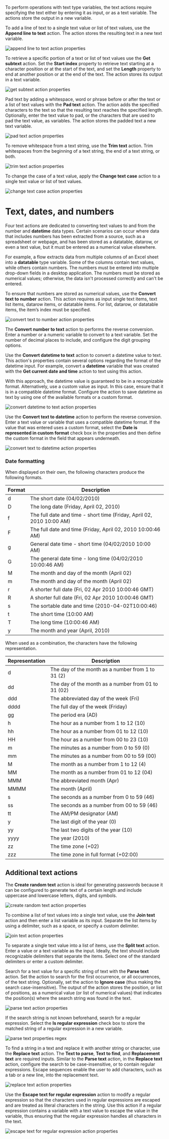 To perform operations with text type variables, the text actions require specifying the text either by entering it as input, or as a text variable. The actions store the output in a new variable.

To add a line of text to a single text value or list of text values, use the **Append line to text** action. The action stores the resulting text in a new text variable.
 
![append line to text action properties](..\media\append-line-to-text-action-properties.png)

To retrieve a specific portion of a text or list of text values use the **Get subtext** action. Set the **Start index** property to retrieve text starting at a character position or at the start of the text, and set the **Length** property to end at another position or at the end of the text. The action stores its output in a text variable.
 

![get subtext action properties](..\media\get-subtext-action-properties.png)

Pad text by adding a whitespace, word or phrase before or after the text or a list of text values with the **Pad text** action. The action adds the specified characters to the text so that the resulting text reaches the specified length. Optionally, enter the text value to pad, or the characters that are used to pad the text value, as variables. The action stores the padded text a new text variable.
 
![pad text action properties](..\media\pad-text-action-properties.png)


To remove whitespace from a text string, use the **Trim text** action. Trim whitespaces from the beginning of a text string, the end of a text string, or both.
 
![trim text action properties](..\media\trim-text-action-properties.png)

To change the case of a text value, apply the **Change text case** action to a single text value or list of text values.
 
![change text case action properties](..\media\change-text-case-action-properties.png)

# Text, dates, and numbers

Four text actions are dedicated to converting text values to and from the number and **datetime** data types. Certain scenarios can occur where data that includes numbers has been extracted from a source, such as a spreadsheet or webpage, and has been stored as a datatable, datarow, or even a text value, but it must be entered as a numerical value elsewhere. 

For example, a flow extracts data from multiple columns of an Excel sheet into a **datatable** type variable. Some of the columns contain text values, while others contain numbers. The numbers must be entered into multiple drop-down fields in a desktop application. The numbers must be stored as numerical values; otherwise, the data isn't processed correctly and can't be entered.

To ensure that numbers are stored as numerical values, use the **Convert text to number** action. This action requires as input single text items, text list items, datarow items, or datatable items. For list, datarow, or datatable items, the item’s index must be specified.
 
![convert text to number action properties](..\media\convert-text-to-number-action-properties.png)

The **Convert number to text** action to performs the reverse conversion. Enter a number or a numeric variable to convert to a text variable. Set the number of decimal places to include, and configure the digit grouping options.

Use the **Convert datetime to text** action to convert a datetime value to text. This action's properties contain several options regarding the format of the datetime input. For example, convert a  **datetime** variable that was created with the **Get current date and time** action to text using this action. 

With this approach, the datetime value is guaranteed to be in a recognizable format. Alternatively, use a custom value as input. In this case, ensure that it is in a compatible datetime format. Configure the action to save datetime as text by using one of the available formats or a custom format.
 
![convert datetime to text action properties](..\media\convert-datetime-to-text-action-properties.png)

Use the **Convert text to datetime** action to perform the reverse conversion. Enter a text value or variable that uses a compatible datetime format. If the value that was entered uses a custom format, select the **Date is represented in custom format** check box in the properties and then define the custom format in the field that appears underneath. 
 
![convert text to datetime action properties](..\media\convert-text-to-datetime-action-properties.png)

### Date formatting
When displayed on their own, the following characters produce the following formats.

|Format |Description                                                       |  
|-------|------------------------------------------------------------------|
|d      |The short date (04/02/2010)                                       |  
|D      |The long date (Friday, April 02, 2010)                            |   
|f      |The full date and time - short time (Friday, April 02, 2010 10:00 AM) |  
|F      |The full date and time (Friday, April 02, 2010 10:00:46 AM)           | 
|g      |General date time - short time (04/02/2010 10:00 AM)              | 
|G      |The general date time - long time (04/02/2010 10:00:46 AM)       | 
|M      |The month and day of the month (April 02)                       | 
|m      |The month and day of the month (April 02)                       | 
|r      |A shorter full date (Fri, 02 Apr 2010 10:00:46 GMT)               | 
|R      |A shorter full date (Fri, 02 Apr 2010 10:00:46 GMT)               | 
|s      |The sortable date and time (2010-04-02T10:00:46)                      | 
|t      |The short time (10:00 AM)                                         | 
|T      |The long time (10:00:46 AM)                                       | 
|y      |The month and year (April, 2010)                                 | 
 
When used as a combination, the characters have the following representation.

|Representation |Description                                             |  
|---------------|--------------------------------------------------------|
|d              |The day of the month as a number from 1 to 31 (2)       |  
|dd             |The day of the month as a number from 01 to 31 (02) |   
|ddd            |The abbreviated day of the week (Fri)                   |  
|dddd           |The full day of the week (Friday)                       | 
|gg             |The period era (AD)                                   | 
|h              |The hour as a number from 1 to 12 (10)                  | 
|hh             |The hour as a number from 01 to 12 (10)                 | 
|HH             |The hour as a number from 00 to 23 (10)                 | 
|m              |The minutes as a number from 0 to 59 (0)                | 
|mm             |The minutes as a number from 00 to 59 (00)              | 
|M              |The month as a number from 1 to 12 (4)                 | 
|MM             |The month as a number from 01 to 12 (04)                | 
|MMM            |The abbreviated month (Apr)                             | 
|MMMM           |The month (April)                                       | 
|s              |The seconds as a number from 0 to 59 (46)               | 
|ss             |The seconds as a number from 00 to 59 (46)              | 
|tt             |The AM/PM designator (AM)                               | 
|y              |The last digit of the year (0)                          | 
|yy             |The last two digits of the year (10)                    | 
|yyyy           |The year (2010)                                   | 
|zz             |The time zone (+02)                                     | 
|zzz            |The time zone in full format (+02:00)                   | 


## Additional text actions
The **Create random text** action is ideal for generating passwords because it can be configured to generate text of a certain length and include uppercase and lowercase letters, digits, and symbols.
 
![create random text action properties](..\media\create-random-text-action-properties.png)

To combine a list of text values into a single text value, use the **Join text** action and then enter a list variable as its input. Separate the list items by using a delimiter, such as a space, or specify a custom delimiter.
 
![join text action properties](..\media\join-text-action-properties.png)

To separate a single text value into a list of items, use the **Split text** action. Enter a value or a text variable as the input. Ideally, the text should include recognizable delimiters that separate the items. Select one of the standard delimiters or enter a custom delimiter.

Search for a text value for a specific string of text with the **Parse text** action. Set the action to search for the first occurrence, or all occurrences, of the text string. Optionally, set the action to **Ignore case** (thus making the search case-insensitive). The output of the action stores the position, or list of positions, as a numerical value (or list of numerical values) that indicates the position(s) where the search string was found in the text.
 
![parse text action properties](..\media\parse-text-action-properties.png)

If the search string is not known beforehand, search for a regular expression. Select the **Is regular expression** check box to store the matched string of a regular expression in a new variable.
 
![parse text properties regex](..\media\parse-text-properties-regex.png)


To find a string in a text and replace it with another string or character, use the **Replace text** action. The **Text to parse**, **Text to find**, and **Replacement text** are required inputs. Similar to the **Parse text** action, in the **Replace text** action, configure the search to be case-insensitive, or to contain regular expressions. Escape sequences enable the user to add characters, such as a tab or a new line, into the replacement text.
 
![replace text action properties](..\media\replace-text-action-properties.png)

Use the **Escape text for regular expression** action to modify a regular expression so that the characters used in regular expressions are escaped and are treated as literal characters in the string. Use this action if a regular expression contains a variable with a text value to escape the value in the variable, thus ensuring that the regular expression handles all characters in the text.
 
![escape text for regular expression action properties](..\media\escape-text-for-regular-expression-action-properties.png)
